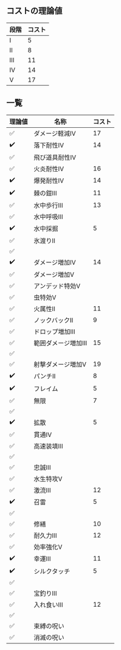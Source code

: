 ## コストの理論値
段階|コスト
--|--
I|5
II|8
III|11
IV|14
V|17

## 一覧
理論値|名称|コスト
--|--|--
:white_check_mark:|ダメージ軽減IV|17
:heavy_check_mark:|落下耐性IV|14
:white_check_mark:|飛び道具耐性IV
:white_check_mark:|火炎耐性IV|16
:heavy_check_mark:|爆発耐性IV|14
:heavy_check_mark:|棘の鎧III|11
:white_check_mark:|水中歩行III|13
:white_check_mark:|水中呼吸III
:heavy_check_mark:|水中採掘|5
:white_check_mark:|氷渡りII
:white_check_mark:||
:heavy_check_mark:|ダメージ増加IV|14
:white_check_mark:|ダメージ増加V
:white_check_mark:|アンデッド特効V
:white_check_mark:|虫特効V
:white_check_mark:|火属性II|11
:white_check_mark:|ノックバックII|9
:white_check_mark:|ドロップ増加III
:white_check_mark:|範囲ダメージ増加III|15
:white_check_mark:||
:white_check_mark:|射撃ダメージ増加V|19
:heavy_check_mark:|パンチII|8
:heavy_check_mark:|フレイム|5
:white_check_mark:|無限|7
:white_check_mark:||
:heavy_check_mark:|拡散|5
:white_check_mark:|貫通IV
:white_check_mark:|高速装填III
:white_check_mark:|
:white_check_mark:|忠誠Ⅲ
:white_check_mark:|水生特攻Ⅴ
:white_check_mark:|激流Ⅲ|12
:heavy_check_mark:|召雷|5
:white_check_mark:||
:white_check_mark:|修繕|10
:white_check_mark:|耐久力III|12
:white_check_mark:|効率強化V
:heavy_check_mark:|幸運III|11
:heavy_check_mark:|シルクタッチ|5
:white_check_mark:||
:white_check_mark:|宝釣りIII
:white_check_mark:|入れ食いIII|12
:white_check_mark:||
:white_check_mark:|束縛の呪い
:white_check_mark:|消滅の呪い
